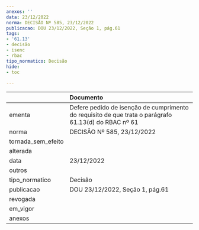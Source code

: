 ```yaml
---
anexos: ''
data: 23/12/2022
norma: DECISÃO Nº 585, 23/12/2022
publicacao: DOU 23/12/2022, Seção 1, pág.61
tags:
- '61.13'
- decisão
- isenc
- rbac
tipo_normatico: Decisão
hide: 
- toc 
 
---
```


|                    | Documento                                                                                            |
|:-------------------|:-----------------------------------------------------------------------------------------------------|
| ementa             | Defere pedido de isenção de cumprimento do requisito de que trata o parágrafo 61.13(d) do RBAC nº 61 |
| norma              | DECISÃO Nº 585, 23/12/2022                                                                           |
| tornada_sem_efeito |                                                                                                      |
| alterada           |                                                                                                      |
| data               | 23/12/2022                                                                                           |
| outros             |                                                                                                      |
| tipo_normatico     | Decisão                                                                                              |
| publicacao         | DOU 23/12/2022, Seção 1, pág.61                                                                      |
| revogada           |                                                                                                      |
| em_vigor           |                                                                                                      |
| anexos             |                                                                                                      |